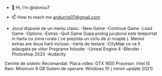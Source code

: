- 👋 Hi, I’m @idonou7
- 📫 How to reach me anducris07@gmail.com

- Jocul dispune de un meniu clasic:
-New Game
-Continue Game
-Load Game
-Options
-Extras
-Quit Game
Dupa prolog jucatorul este teleportat in harta cu zona rurala ( ce prezinta un ciclu de zi noapte ).
Meniul extras are doua harti incluse:
-harta de testare
-CityMap ce va fi adaugata pe viitor
Programe folosite:
-Unreal Engine 4
-Blender
-Photoshop 2020
-Audacity

Cerinte de sistem:
Recomandat:
Placa video: GTX 1650
Procesor: Intel I5 
Ram:  Minimum 8 GB
Sistem de operare: Windows 10 ( minim update 2021)
<!---
idonou7/idonou7 is a ✨ special ✨ repository because its `README.md` (this file) appears on your GitHub profile.
You can click the Preview link to take a look at your changes.
--->
